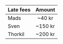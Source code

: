 |Late fees | Amount  |
|----------|:-------:|
|Mads      | ~40 kr  |
|Sven      | ~150 kr |
|Thorkil   | ~200 kr |